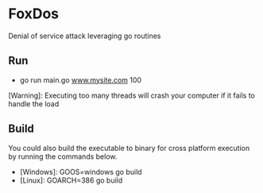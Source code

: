 # FoxDos
Denial of service attack leveraging go routines

## Run 
  - go run main.go www.mysite.com 100

[Warning]: Executing too many threads will crash your computer if it fails to handle the load

## Build
You could also build the executable to binary for cross platform execution by running the commands below.
 - [Windows]: GOOS=windows go build 
 - [Linux]: GOARCH=386 go build

